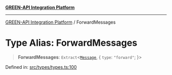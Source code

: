 [**GREEN-API Integration Platform**](../README.md)

***

[GREEN-API Integration Platform](../globals.md) / ForwardMessages

# Type Alias: ForwardMessages

> **ForwardMessages**: `Extract`\<[`Message`](Message.md), \{ `type`: `"forward"`; \}\>

Defined in: [src/types/types.ts:100](https://github.com/green-api/greenapi-integration/blob/0c6468d26acd573ad1def9f01a1af819fb76eb31/src/types/types.ts#L100)
